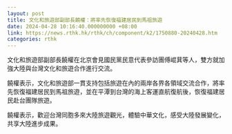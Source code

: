 ```yaml
---
layout: post
title: 文化和旅遊部副部長饒權：將率先恢復福建居民到馬祖旅遊
date: 2024-04-28 10:16:40.000000000 +08:00
link: https://news.rthk.hk/rthk/ch/component/k2/1750880-20240428.htm
categories: rthk
---
```


文化和旅遊部副部長饒權在北京會見國民黨民意代表參訪團傅崐萁等人，雙方就加強大陸與台灣文化和旅遊合作進行交流。

饒權表示，文化和旅遊部一貫支持包括旅遊在內的兩岸各界各領域交流合作，將率先恢復福建居民到馬祖旅遊，並在平潭到台灣的海上客運直航復航後，恢復福建居民赴台團隊旅遊。

饒權表示，歡迎台灣同胞多來大陸旅遊觀光，體驗中華文化，感受大陸發展變化，共享大陸進步成果。
